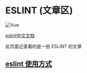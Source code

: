 # ESLINT (文章区)
 
 <img :src="$withBase('/images/eslint.jpg')" alt="Vue">
 
 
[eslint中文文档](https://eslint.bootcss.com)
  
  
此页面记录着的是一些 ESLINT 的文章  


## [eslint 使用方式](./1.md)



